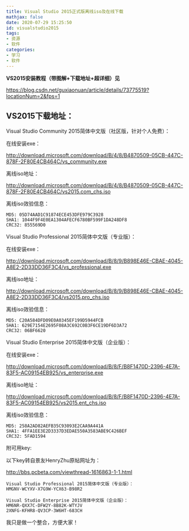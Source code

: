 ```yaml
---
title: Visual Studio 2015正式版离线iso及在线下载
mathjax: false
date: 2020-07-29 15:25:50
id: visualstudio2015
tags:
- 资源
- 软件
categories:
- 学习
- 软件
---
```


**VS2015安装教程（带图解+下载地址+超详细）见**

https://blog.csdn.net/guxiaonuan/article/details/73775519?locationNum=2&fps=1

<!---more--->

## VS2015下载地址：

Visual Studio Community 2015简体中文版（社区版，针对个人免费）： 

在线安装exe：

http://download.microsoft.com/download/B/4/8/B4870509-05CB-447C-878F-2F80E4CB464C/vs_community.exe

离线iso地址：

http://download.microsoft.com/download/B/4/8/B4870509-05CB-447C-878F-2F80E4CB464C/vs2015.com_chs.iso

离线iso效验信息：

```
MD5: 05D74AAD1C91874ECE453DFE979C3928
SHA1: 1044F9F4E0EA1304AFECF6780BF599F1DA248DF8
CRC32: 855569D0
```

Visual Studio Professional 2015简体中文版（专业版）：

在线安装exe：

http://download.microsoft.com/download/B/8/9/B898E46E-CBAE-4045-A8E2-2D33DD36F3C4/vs_professional.exe

离线iso地址：

http://download.microsoft.com/download/B/8/9/B898E46E-CBAE-4045-A8E2-2D33DD36F3C4/vs2015.pro_chs.iso

离线iso效验信息：

```
MD5: C20A584DFD09E0A0345EF199D5944FCB
SHA1: 629E7154E2695F08A3C692C0B3F6CE19DF6D3A72
CRC32: 06BF6620
```

Visual Studio Enterprise 2015简体中文版（企业版）：

在线安装exe：

http://download.microsoft.com/download/B/8/F/B8F1470D-2396-4E7A-83F5-AC09154EB925/vs_enterprise.exe

离线iso地址：

http://download.microsoft.com/download/B/8/F/B8F1470D-2396-4E7A-83F5-AC09154EB925/vs2015.ent_chs.iso

离线iso效验信息：

```
MD5: 258A2AD82AEFB35C93093E2CAA9A441A
SHA1: 4FFA1EE3E2D3337D3EDAE550A3583ABE9C426BEF
CRC32: 5FAD1594
```



附可用key:

以下key转自景友HenryZhu原帖网址为：

http://bbs.pcbeta.com/viewthread-1616863-1-1.html

```
Visual Studio Professional 2015简体中文版（专业版）：
HMGNV-WCYXV-X7G9W-YCX63-B98R2

Visual Studio Enterprise 2015简体中文版（企业版）： 
HM6NR-QXX7C-DFW2Y-8B82K-WTYJV
2XNFG-KFHR8-QV3CP-3W6HT-683CH
```

我只是做一个整合，方便大家！